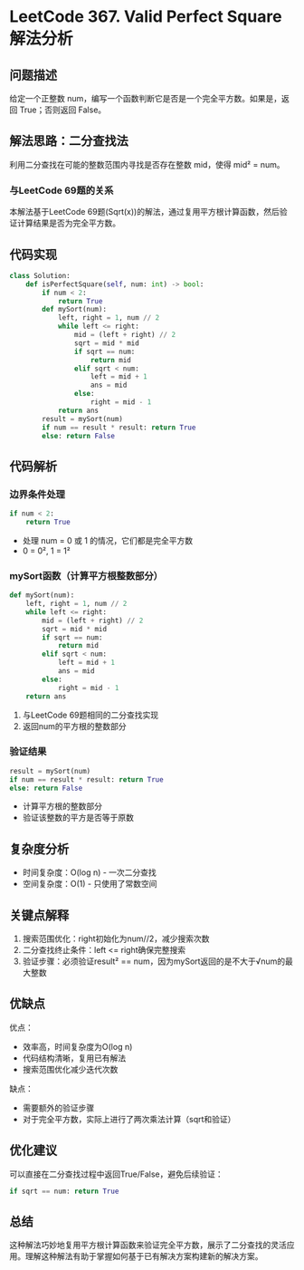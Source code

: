 # LeetCode 367. Valid Perfect Square 解法分析

## 问题描述
给定一个正整数 num，编写一个函数判断它是否是一个完全平方数。如果是，返回 True；否则返回 False。

## 解法思路：二分查找法
利用二分查找在可能的整数范围内寻找是否存在整数 mid，使得 mid² = num。

### 与LeetCode 69题的关系
本解法基于LeetCode 69题(Sqrt(x))的解法，通过复用平方根计算函数，然后验证计算结果是否为完全平方数。

## 代码实现
```python
class Solution:
    def isPerfectSquare(self, num: int) -> bool:
        if num < 2:
            return True
        def mySort(num):
            left, right = 1, num // 2
            while left <= right:
                mid = (left + right) // 2
                sqrt = mid * mid
                if sqrt == num:
                    return mid
                elif sqrt < num:
                    left = mid + 1
                    ans = mid
                else:
                    right = mid - 1
            return ans
        result = mySort(num)
        if num == result * result: return True
        else: return False
```

## 代码解析

### 边界条件处理
```python
if num < 2:
    return True
```
- 处理 num = 0 或 1 的情况，它们都是完全平方数
- 0 = 0², 1 = 1²

### mySort函数（计算平方根整数部分）
```python
def mySort(num):
    left, right = 1, num // 2
    while left <= right:
        mid = (left + right) // 2
        sqrt = mid * mid
        if sqrt == num:
            return mid
        elif sqrt < num:
            left = mid + 1
            ans = mid
        else:
            right = mid - 1
    return ans
```
1. 与LeetCode 69题相同的二分查找实现
2. 返回num的平方根的整数部分

### 验证结果
```python
result = mySort(num)
if num == result * result: return True
else: return False
```
- 计算平方根的整数部分
- 验证该整数的平方是否等于原数

## 复杂度分析
- 时间复杂度：O(log n) - 一次二分查找
- 空间复杂度：O(1) - 只使用了常数空间

## 关键点解释
1. 搜索范围优化：right初始化为num//2，减少搜索次数
2. 二分查找终止条件：left <= right确保完整搜索
3. 验证步骤：必须验证result² == num，因为mySort返回的是不大于√num的最大整数

## 优缺点
优点：
- 效率高，时间复杂度为O(log n)
- 代码结构清晰，复用已有解法
- 搜索范围优化减少迭代次数

缺点：
- 需要额外的验证步骤
- 对于完全平方数，实际上进行了两次乘法计算（sqrt和验证）

## 优化建议
可以直接在二分查找过程中返回True/False，避免后续验证：
```python
if sqrt == num: return True
```

## 总结
这种解法巧妙地复用平方根计算函数来验证完全平方数，展示了二分查找的灵活应用。理解这种解法有助于掌握如何基于已有解决方案构建新的解决方案。
